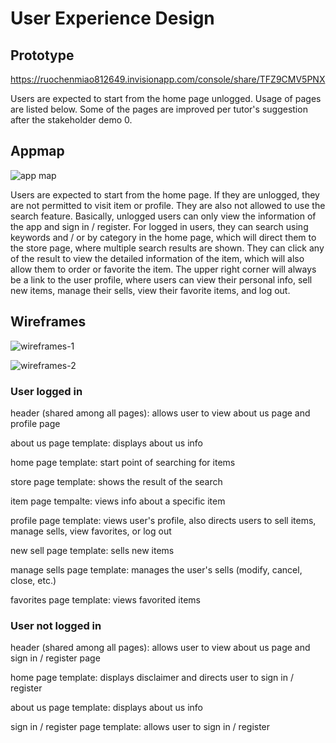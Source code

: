 # User Experience Design

## Prototype
https://ruochenmiao812649.invisionapp.com/console/share/TFZ9CMV5PNX

Users are expected to start from the home page unlogged. Usage of pages are listed below. Some of the pages are improved per tutor's suggestion after the stakeholder demo 0.

## Appmap

![app map](https://user-images.githubusercontent.com/74287387/155180571-999854ff-8d1a-4ee1-ac87-2d3c40687dec.png)

Users are expected to start from the home page. If they are unlogged, they are not permitted to visit item or profile. They are also not allowed to use the search feature. Basically, unlogged users can only view the information of the app and sign in / register. For logged in users, they can search using keywords and / or by category in the home page, which will direct them to the store page, where multiple search results are shown. They can click any of the result to view the detailed information of the item, which will also allow them to order or favorite the item. The upper right corner will always be a link to the user profile, where users can view their personal info, sell new items, manage their sells, view their favorite items, and log out.

## Wireframes

![wireframes-1](https://user-images.githubusercontent.com/74287387/155187300-f9efbc1d-c5ff-4220-bb32-02a7c406d380.png)

![wireframes-2](https://user-images.githubusercontent.com/74287387/155187308-6a78d75f-4203-4d1a-854d-3ab041d5450d.png)

### User logged in

header (shared among all pages): allows user to view about us page and profile page 

about us page template: displays about us info

home page template: start point of searching for items

store page template: shows the result of the search

item page tempalte: views info about a specific item

profile page template: views user's profile, also directs users to sell items, manage sells, view favorites, or log out

new sell page template: sells new items

manage sells page template: manages the user's sells (modify, cancel, close, etc.)

favorites page template: views favorited items

### User not logged in

header (shared among all pages): allows user to view about us page and sign in / register page

home page template: displays disclaimer and directs user to sign in / register

about us page template: displays about us info

sign in / register page template: allows user to sign in / register
